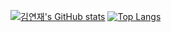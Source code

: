 [![김연재's GitHub stats](https://github-readme-stats.vercel.app/api?username=kyj0503)](https://github.com/kyj0503/github-readme-stats)
[![Top Langs](https://github-readme-stats.vercel.app/api/top-langs/?username=kyj0503)](https://github.com/kyj0503/github-readme-stats)
